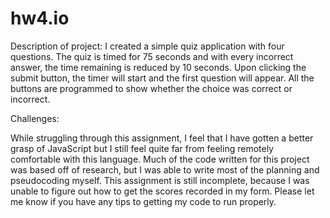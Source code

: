 # hw4.io

Description of project:
I created a simple quiz application with four questions. The quiz is timed for 75 seconds and with every incorrect answer, the time remaining is reduced by 10 seconds. Upon clicking the submit button, the timer will start and the first question will appear. All the buttons are programmed to show whether the choice was correct or incorrect.

Challenges:

While struggling through this assignment, I feel that I have gotten a better grasp of JavaScript but I still feel quite far from feeling remotely comfortable with this language. Much of the code written for this project was based off of research, but I was able to write most of the planning and pseudocoding myself. This assignment is still incomplete, because I was unable to figure out how to get the scores recorded in my form. Please let me know if you have any tips to getting my code to run properly. 
